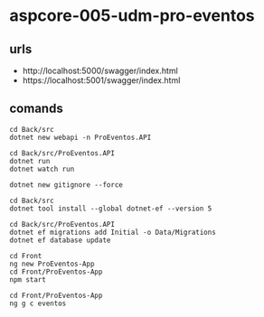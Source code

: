 # aspcore-005-udm-pro-eventos

## urls

- http://localhost:5000/swagger/index.html
- https://localhost:5001/swagger/index.html

## comands

```
cd Back/src
dotnet new webapi -n ProEventos.API
```

```
cd Back/src/ProEventos.API
dotnet run
dotnet watch run
```

```
dotnet new gitignore --force
```

```
cd Back/src
dotnet tool install --global dotnet-ef --version 5
```

```
cd Back/src/ProEventos.API
dotnet ef migrations add Initial -o Data/Migrations
dotnet ef database update
```

```
cd Front
ng new ProEventos-App
cd Front/ProEventos-App
npm start
```

```
cd Front/ProEventos-App
ng g c eventos
```
